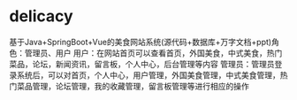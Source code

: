 # delicacy
基于Java+SpringBoot+Vue的美食网站系统(源代码+数据库+万字文档+ppt)角色：管理员、用户  用户：在网站首页可以查看首页，外国美食，中式美食，热门菜品，论坛，新闻资讯，留言板，个人中心，后台管理等内容  管理员：管理员登录系统后，可以对首页，个人中心，用户管理，外国美食管理，中式美食管理，热门菜品管理，论坛管理，我的收藏管理，留言板管理等进行相应的操作
